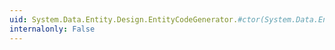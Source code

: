 ```yaml
---
uid: System.Data.Entity.Design.EntityCodeGenerator.#ctor(System.Data.Entity.Design.LanguageOption)
internalonly: False
---
```

